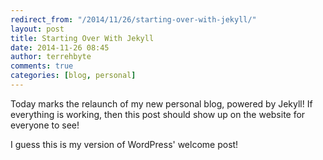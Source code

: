 ```yaml
---
redirect_from: "/2014/11/26/starting-over-with-jekyll/"
layout: post
title: Starting Over With Jekyll
date: 2014-11-26 08:45
author: terrehbyte
comments: true
categories: [blog, personal]
---
```


Today marks the relaunch of my new personal blog, powered by Jekyll! If
everything is working, then this post should show up on the website for everyone
to see!

I guess this is my version of WordPress' welcome post!
